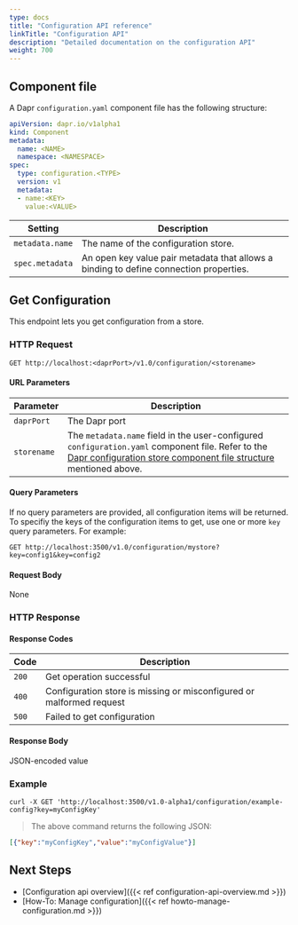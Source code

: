 ```yaml
---
type: docs
title: "Configuration API reference"
linkTitle: "Configuration API"
description: "Detailed documentation on the configuration API"
weight: 700
---
```


## Component file

A Dapr `configuration.yaml` component file has the following structure:

```yaml
apiVersion: dapr.io/v1alpha1
kind: Component
metadata:
  name: <NAME>
  namespace: <NAMESPACE>
spec:
  type: configuration.<TYPE>
  version: v1
  metadata:
  - name:<KEY>
    value:<VALUE>
```

| Setting | Description                                                                            |
| ------- |----------------------------------------------------------------------------------------|
| `metadata.name` | The name of the configuration store.                                                   |
| `spec.metadata` | An open key value pair metadata that allows a binding to define connection properties. |

## Get Configuration

This endpoint lets you get configuration from a store.

### HTTP Request

```
GET http://localhost:<daprPort>/v1.0/configuration/<storename>
```

#### URL Parameters

Parameter | Description
--------- | -----------
`daprPort` | The Dapr port
`storename` | The `metadata.name` field in the user-configured `configuration.yaml` component file. Refer to the [Dapr configuration store component file structure](#component-file) mentioned above.

#### Query Parameters

If no query parameters are provided, all configuration items will be returned.
To specifiy the keys of the configuration items to get, use one or more `key` query parameters. For example:

```
GET http://localhost:3500/v1.0/configuration/mystore?key=config1&key=config2
```

#### Request Body

None

### HTTP Response

#### Response Codes

Code | Description
---- | -----------
`200`  | Get operation successful
`400`  | Configuration store is missing or misconfigured or malformed request
`500`  | Failed to get configuration

#### Response Body

JSON-encoded value

### Example

```shell
curl -X GET 'http://localhost:3500/v1.0-alpha1/configuration/example-config?key=myConfigKey' 
```

> The above command returns the following JSON:

```json
[{"key":"myConfigKey","value":"myConfigValue"}]
```

## Next Steps

- [Configuration api overview]({{< ref configuration-api-overview.md >}})
- [How-To: Manage configuration]({{< ref howto-manage-configuration.md >}})
